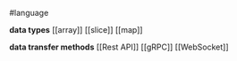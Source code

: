 #language 

**data types**
[[array]]
[[slice]]
[[map]]


**data transfer methods**
[[Rest API]]
[[gRPC]]
[[WebSocket]]



